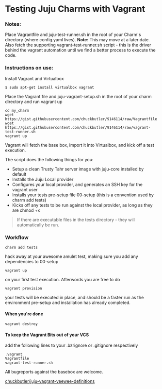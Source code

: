 # Testing Juju Charms with Vagrant

### Notes:

Place Vagrantfile and juju-test-runner.sh in the root of your Charm's directory (where config.yaml lives). **Note:** This may move at a later date. Also fetch the supporting vagrant-test-runner.sh script - this is the driver behind the vagrant automation until we find a better process to execute the code.


### Instructions on use:

Install Vagrant and Virtualbox

```
$ sudo apt-get install virtualbox vagrant
```
Place the Vagrant file and juju-vagrant-setup.sh in the root of your charm directory and run vagrant up

```
cd my_charm
wget https://gist.githubusercontent.com/chuckbutler/9146114/raw/Vagrantfile
wget https://gist.githubusercontent.com/chuckbutler/9146114/raw/vagrant-test-runner.sh
vagrant up
```

Vagrant will fetch the base box, import it into Virtualbox, and kick off a test execution. 

The script does the following things for you:
- Setup a clean Trusty Tahr server image with juju-core installed by default
- Installs the Juju Local provider
- Configures your local provider, and generates an SSH key for the vagrant user
- Installs your tests pre-setup file 00-setup (this is a convention used by charm add tests)
- Kicks off any tests to be run against the local provider, as long as they are chmod +x

> If there are executable files in the tests directory - they will automatically be run.

### Workflow

```
charm add tests
```
hack away at your awesome amulet test, making sure you add any dependencies to 00-setup

```
vagrant up
``` 
on your first test execution. Afterwords you are free to do

```
vagrant provision
```
your tests will be executed in place, and should be a faster run as the environment pre-setup and installation has already completed.

#### When you're done

```
vagrant destroy
```

#### To keep the Vagrant Bits out of your VCS
add the following lines to your .bzrignore or .gitignore respectively

```
.vagrant
Vagrantfile
vagrant-test-runner.sh
```

All bugreports against the basebox are welcome.

[chuckbutler/juju-vagrant-veewee-definitions](https://github.com/chuckbutler/juju-vagrant-veewee-definitions/issues)